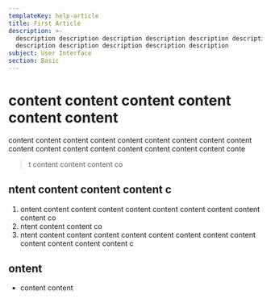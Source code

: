 ```yaml
---
templateKey: help-article
title: First Article
description: >-
  description description description description description description
  description description description description description
subject: User Interface
section: Basic
---
```

# content content content content content content 

content content content content content content content content content content content content content content content content content conte

> t content content content co

## ntent content content content c

1. ontent content content content content content content content content content co
2. ntent content content co
3. ntent content content content content content content content content content content content content c

## ontent 

* content content
